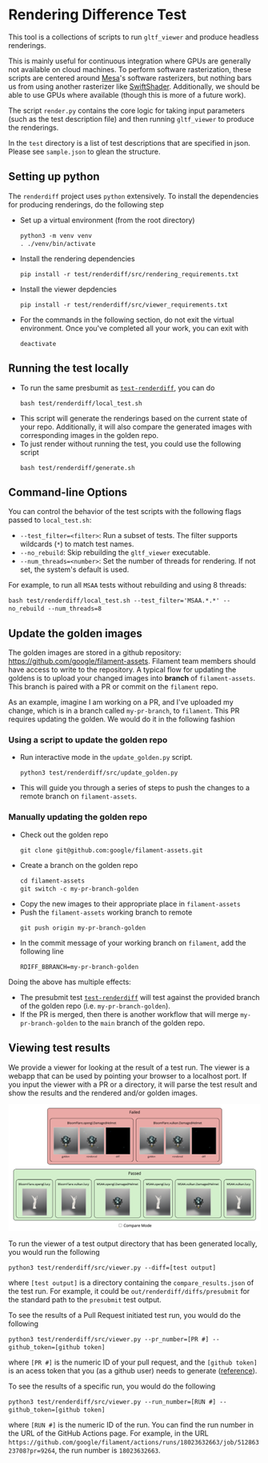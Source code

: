 # Rendering Difference Test

This tool is a collections of scripts to run `gltf_viewer` and produce headless renderings.

This is mainly useful for continuous integration where GPUs are generally not available on cloud
machines. To perform software rasterization, these scripts are centered around [Mesa]'s
software rasterizers, but nothing bars us from using another rasterizer like [SwiftShader].
Additionally, we should be able to use GPUs where available (though this is more of a future
work).

The script `render.py` contains the core logic for taking input parameters (such as the test
description file) and then running `gltf_viewer` to produce the renderings.

In the `test` directory is a list of test descriptions that are specified in json. Please see
`sample.json` to glean the structure.

## Setting up python

The `renderdiff` project uses `python` extensively. To install the dependencies for producing
renderings, do the following step
- Set up a virtual environment (from the root directory)
  ```
  python3 -m venv venv
  . ./venv/bin/activate
  ```
- Install the rendering dependencies
  ```
  pip install -r test/renderdiff/src/rendering_requirements.txt
  ```
- Install the viewer depdencies
  ```
  pip install -r test/renderdiff/src/viewer_requirements.txt
  ```
- For the commands in the following section, do not exit the virtual environment. Once you've
  completed all your work, you can exit with
  ```
  deactivate
  ```

## Running the test locally

- To run the same presbumit as [`test-renderdiff`](presubmit-renderdiff), you can do
  ```
  bash test/renderdiff/local_test.sh
  ```
- This script will generate the renderings based on the current state of your repo.
  Additionally, it will also compare the generated images with corresponding images in the
  golden repo.
- To just render without running the test, you could use the following script
  ```
  bash test/renderdiff/generate.sh
  ```

## Command-line Options

You can control the behavior of the test scripts with the following flags passed to `local_test.sh`:

- `--test_filter=<filter>`: Run a subset of tests. The filter supports wildcards (`*`) to match test names.
- `--no_rebuild`: Skip rebuilding the `gltf_viewer` executable.
- `--num_threads=<number>`: Set the number of threads for rendering. If not set, the system's default is used.

For example, to run all `MSAA` tests without rebuilding and using 8 threads:

```
bash test/renderdiff/local_test.sh --test_filter='MSAA.*.*' --no_rebuild --num_threads=8
```

## Update the golden images

The golden images are stored in a github repository:
https://github.com/google/filament-assets. Filament team members should have access to write
to the repository. A typical flow for updating the goldens is to upload your changed images
into **branch** of `filament-assets`. This branch is paired with a PR or commit on the
`filament` repo.

As an example, imagine I am working on a PR, and I've uploaded my change, which is in a
branch called `my-pr-branch`, to `filament`. This PR requires updating the golden. We would do
it in the following fashion

### Using a script to update the golden repo

- Run interactive mode in the `update_golden.py` script.
  ```
  python3 test/renderdiff/src/update_golden.py
  ```
- This will guide you through a series of steps to push the changes to a remote branch on
  `filament-assets`.

### Manually updating the golden repo

- Check out the golden repo
  ```
  git clone git@github.com:google/filament-assets.git
  ```
- Create a branch on the golden repo
  ```
  cd filament-assets
  git switch -c my-pr-branch-golden
  ```
- Copy the new images to their appropriate place in `filament-assets`
- Push the `filament-assets` working branch to remote
  ```
  git push origin my-pr-branch-golden
  ```
- In the commit message of your working branch on `filament`, add the following line
  ```
  RDIFF_BBRANCH=my-pr-branch-golden
  ```

Doing the above has multiple effects:
- The presubmit test [`test-renderdiff`][presubmit-renderdiff] will test against the provided
  branch of the golden repo (i.e. `my-pr-branch-golden`).
- If the PR is merged, then there is another workflow that will merge `my-pr-branch-golden`
  to the `main` branch of the golden repo.

## Viewing test results

We provide a viewer for looking at the result of a test run. The viewer is a webapp that can
be used by pointing your browser to a localhost port. If you input the viewer with a PR or a
directory, it will parse the test result and show the results and the rendered and/or golden
images.

![Viewer](docs/images/renderdiff_example.png)

To run the viewer of a test output directory that has been generated locally, you would run
the following

```
python3 test/renderdiff/src/viewer.py --diff=[test output]
```

where `[test output]` is a directory containing the `compare_results.json` of the test run.
For example, it could be `out/renderdiff/diffs/presubmit` for the standard path to the
`presubmit` test output.

To see the results of a Pull Request initiated test run, you would do the following

```
python3 test/renderdiff/src/viewer.py --pr_number=[PR #] --github_token=[github token]
```

where `[PR #]` is the numeric ID of your pull request, and the `[github token]` is an acess
token that you (as a github user) needs to generate ([reference][github_token_ref]).

To see the results of a specific run, you would do the following

```
python3 test/renderdiff/src/viewer.py --run_number=[RUN #] --github_token=[github token]
```

where `[RUN #]` is the numeric ID of the run. You can find the run number in the URL of the
GitHub Actions page. For example, in the URL
`https://github.com/google/filament/actions/runs/18023632663/job/51286323708?pr=9264`,
the run number is `18023632663`.

[github_token_ref]: https://docs.github.com/en/authentication/keeping-your-account-and-data-secure/managing-your-personal-access-tokens
[Mesa]: https://docs.mesa3d.org
[SwiftShader]: https://github.com/google/swiftshader
[presubmit-renderdiff]: https://github.com/google/filament/blob/e85dfe75c86106a05019e13ccdbef67e030af675/.github/workflows/presubmit.yml#L118
